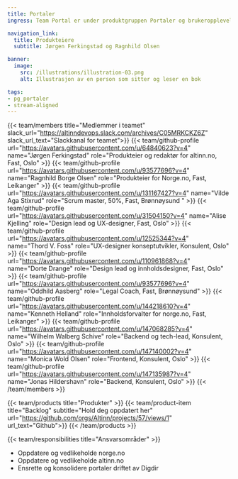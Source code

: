 ```yaml
---
title: Portaler
ingress: Team Portal er under produktgruppen Portaler og brukeropplevelse. Teamet har fag og metodeansvar for brukeropplevelse og brukerorientering i Digdir. Teamet skal forvalte, videreutvikle og vedlikeholde sluttbrukerportalene info.altinn.no – infoportalen og norge.no.

navigation_link:
  title: Produkteiere
  subtitle: Jørgen Ferkingstad og Ragnhild Olsen

banner:
  image:
    src: /illustrations/illustration-03.png
    alt: Illustrasjon av en person som sitter og leser en bok

tags:
- pg_portaler
- stream-aligned
---
```


{{< team/members title="Medlemmer i teamet" slack_url="https://altinndevops.slack.com/archives/C05MRKCKZ6Z" slack_url_text="Slackkanal for teamet">}}
{{< team/github-profile url="https://avatars.githubusercontent.com/u/64840623?v=4" name="Jørgen Ferkingstad" role="Produkteier og redaktør for altinn.no, Fast, Oslo" >}}
{{< team/github-profile url="https://avatars.githubusercontent.com/u/93577696?v=4" name="Ragnhild Borge Olsen" role="Produkteier for Norge.no, Fast,  Leikanger" >}}
{{< team/github-profile url="https://avatars.githubusercontent.com/u/131167427?v=4" name="Vilde Aga Stixrud" role="Scrum master, 50%, Fast, Brønnøysund " >}}
{{< team/github-profile url="https://avatars.githubusercontent.com/u/31504150?v=4" name="Alise Kjelling" role="Design lead og UX-designer, Fast, Oslo" >}}
{{< team/github-profile url="https://avatars.githubusercontent.com/u/12525344?v=4" name="Thord V. Foss" role="UX-designer konseptutvikler, Konsulent,  Oslo" >}}
{{< team/github-profile url="https://avatars.githubusercontent.com/u/110961868?v=4" name="Dorte Drange" role="Design lead og innholdsdesigner, Fast, Oslo" >}}
{{< team/github-profile url="https://avatars.githubusercontent.com/u/93577696?v=4" name="Oddhild Aasberg" role="Legal Coach, Fast,  Brønnøysund" >}}
{{< team/github-profile url="https://avatars.githubusercontent.com/u/144218610?v=4" name="Kenneth Helland" role="Innholdsforvalter for norge.no, Fast, Leikanger" >}}
{{< team/github-profile url="https://avatars.githubusercontent.com/u/147068285?v=4" name="Wilhelm Walberg Schive" role="Backend og tech-lead, Konsulent,  Oslo" >}}
{{< team/github-profile url="https://avatars.githubusercontent.com/u/147140002?v=4" name="Monica Wold Olsen" role="Frontend, Konsulent, Oslo" >}}
{{< team/github-profile url="https://avatars.githubusercontent.com/u/147135987?v=4" name="Jonas Hildershavn" role="Backend, Konsulent, Oslo" >}}
{{< /team/members >}}

{{< team/products title="Produkter" >}}
{{< team/product-item title="Backlog" subtitle="Hold deg oppdatert her" url="https://github.com/orgs/Altinn/projects/57/views/1" url_text="Github">}}
{{< /team/products >}}

{{< team/responsibilities title="Ansvarsområder" >}}

- Oppdatere og vedlikeholde norge.no
- Oppdatere og vedlikeholde altinn.no
- Ensrette og konsolidere portaler driftet av Digdir
